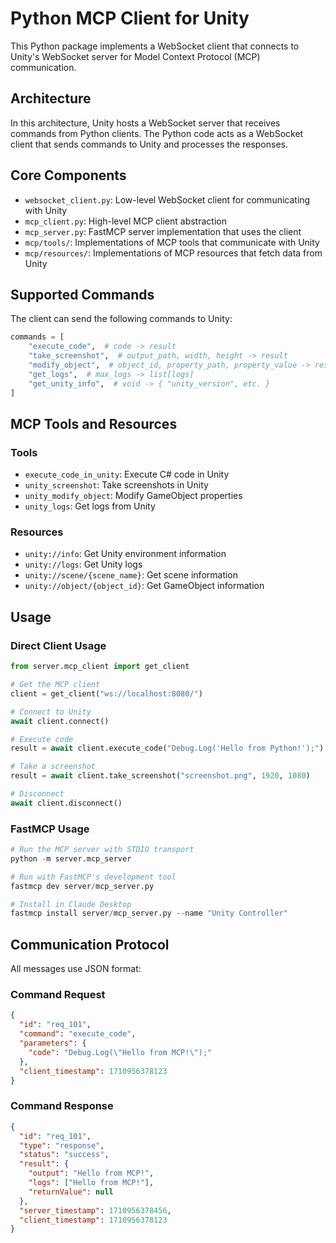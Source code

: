 # Python MCP Client for Unity

This Python package implements a WebSocket client that connects to Unity's WebSocket server for Model Context Protocol (MCP) communication.

## Architecture

In this architecture, Unity hosts a WebSocket server that receives commands from Python clients. The Python code acts as a WebSocket client that sends commands to Unity and processes the responses.

## Core Components

- `websocket_client.py`: Low-level WebSocket client for communicating with Unity
- `mcp_client.py`: High-level MCP client abstraction
- `mcp_server.py`: FastMCP server implementation that uses the client
- `mcp/tools/`: Implementations of MCP tools that communicate with Unity
- `mcp/resources/`: Implementations of MCP resources that fetch data from Unity

## Supported Commands

The client can send the following commands to Unity:

```python
commands = [
    "execute_code",  # code -> result
    "take_screenshot",  # output_path, width, height -> result
    "modify_object",  # object_id, property_path, property_value -> result
    "get_logs",  # max_logs -> list[logs]
    "get_unity_info",  # void -> { "unity_version", etc. }
]
```

## MCP Tools and Resources

### Tools
- `execute_code_in_unity`: Execute C# code in Unity
- `unity_screenshot`: Take screenshots in Unity
- `unity_modify_object`: Modify GameObject properties
- `unity_logs`: Get logs from Unity

### Resources
- `unity://info`: Get Unity environment information
- `unity://logs`: Get Unity logs
- `unity://scene/{scene_name}`: Get scene information
- `unity://object/{object_id}`: Get GameObject information

## Usage

### Direct Client Usage

```python
from server.mcp_client import get_client

# Get the MCP client
client = get_client("ws://localhost:8080/")

# Connect to Unity
await client.connect()

# Execute code
result = await client.execute_code("Debug.Log('Hello from Python!');")

# Take a screenshot
result = await client.take_screenshot("screenshot.png", 1920, 1080)

# Disconnect
await client.disconnect()
```

### FastMCP Usage

```python
# Run the MCP server with STDIO transport
python -m server.mcp_server

# Run with FastMCP's development tool
fastmcp dev server/mcp_server.py

# Install in Claude Desktop
fastmcp install server/mcp_server.py --name "Unity Controller"
```

## Communication Protocol

All messages use JSON format:

### Command Request
```json
{
  "id": "req_101",
  "command": "execute_code",
  "parameters": {
    "code": "Debug.Log(\"Hello from MCP!\");"
  },
  "client_timestamp": 1710956378123
}
```

### Command Response
```json
{
  "id": "req_101",
  "type": "response",
  "status": "success",
  "result": {
    "output": "Hello from MCP!",
    "logs": ["Hello from MCP!"],
    "returnValue": null
  },
  "server_timestamp": 1710956378456,
  "client_timestamp": 1710956378123
}
```